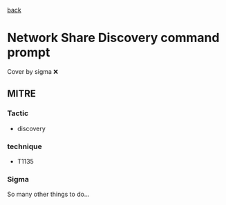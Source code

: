 [back](../index.md)
# Network Share Discovery command prompt
Cover by sigma :x: 

## MITRE
### Tactic
  - discovery

### technique
  - T1135

### Sigma

 So many other things to do...